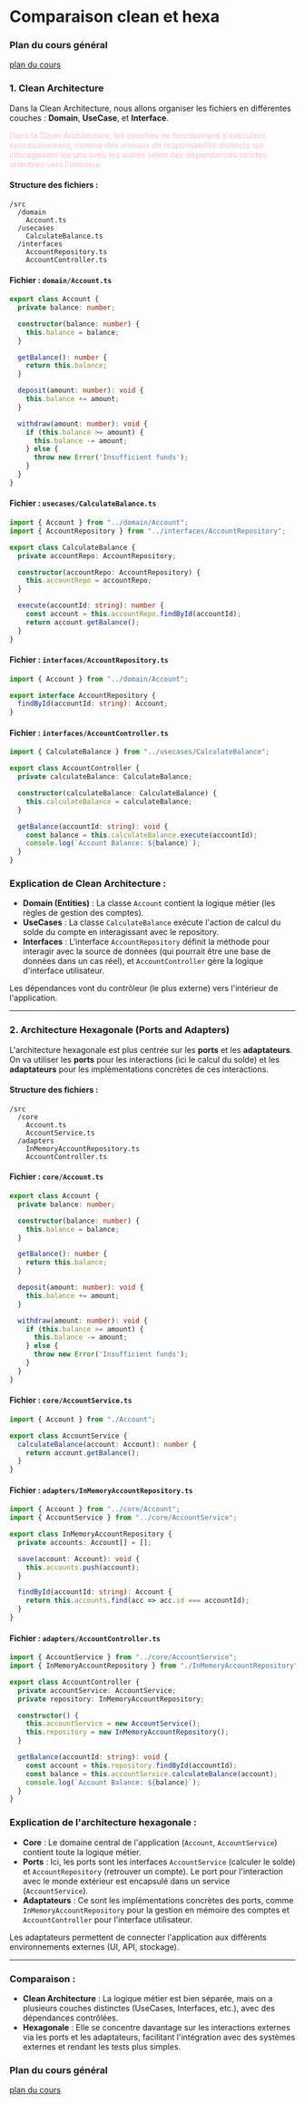 # Comparaison clean et hexa

### Plan du cours général

[plan du cours](../../01_ORGA/00_plan.md)

### 1. Clean Architecture

Dans la Clean Architecture, nous allons organiser les fichiers en différentes couches : **Domain**, **UseCase**, et **Interface**.

<span style="color:pink">Dans la Clean Architecture, les couches ne fonctionnent s'exécutent successivement, comme des niveaux de responsabilité distincts qui interagissent les uns avec les autres selon des dépendances strictes orientées vers l'intérieur.</span>

#### Structure des fichiers :
```
/src
  /domain
    Account.ts
  /usecases
    CalculateBalance.ts
  /interfaces
    AccountRepository.ts
    AccountController.ts
```

#### Fichier : `domain/Account.ts`
```typescript
export class Account {
  private balance: number;

  constructor(balance: number) {
    this.balance = balance;
  }

  getBalance(): number {
    return this.balance;
  }

  deposit(amount: number): void {
    this.balance += amount;
  }

  withdraw(amount: number): void {
    if (this.balance >= amount) {
      this.balance -= amount;
    } else {
      throw new Error('Insufficient funds');
    }
  }
}
```

#### Fichier : `usecases/CalculateBalance.ts`
```typescript
import { Account } from "../domain/Account";
import { AccountRepository } from "../interfaces/AccountRepository";

export class CalculateBalance {
  private accountRepo: AccountRepository;

  constructor(accountRepo: AccountRepository) {
    this.accountRepo = accountRepo;
  }

  execute(accountId: string): number {
    const account = this.accountRepo.findById(accountId);
    return account.getBalance();
  }
}
```

#### Fichier : `interfaces/AccountRepository.ts`
```typescript
import { Account } from "../domain/Account";

export interface AccountRepository {
  findById(accountId: string): Account;
}
```

#### Fichier : `interfaces/AccountController.ts`
```typescript
import { CalculateBalance } from "../usecases/CalculateBalance";

export class AccountController {
  private calculateBalance: CalculateBalance;

  constructor(calculateBalance: CalculateBalance) {
    this.calculateBalance = calculateBalance;
  }

  getBalance(accountId: string): void {
    const balance = this.calculateBalance.execute(accountId);
    console.log(`Account Balance: ${balance}`);
  }
}
```

### Explication de Clean Architecture :
- **Domain (Entities)** : La classe `Account` contient la logique métier (les règles de gestion des comptes).
- **UseCases** : La classe `CalculateBalance` exécute l'action de calcul du solde du compte en interagissant avec le repository.
- **Interfaces** : L'interface `AccountRepository` définit la méthode pour interagir avec la source de données (qui pourrait être une base de données dans un cas réel), et `AccountController` gère la logique d'interface utilisateur.

Les dépendances vont du contrôleur (le plus externe) vers l'intérieur de l'application.

---

### 2. Architecture Hexagonale (Ports and Adapters)

L'architecture hexagonale est plus centrée sur les **ports** et les **adaptateurs**. On va utiliser les **ports** pour les interactions (ici le calcul du solde) et les **adaptateurs** pour les implémentations concrètes de ces interactions.

#### Structure des fichiers :
```
/src
  /core
    Account.ts
    AccountService.ts
  /adapters
    InMemoryAccountRepository.ts
    AccountController.ts
```

#### Fichier : `core/Account.ts`
```typescript
export class Account {
  private balance: number;

  constructor(balance: number) {
    this.balance = balance;
  }

  getBalance(): number {
    return this.balance;
  }

  deposit(amount: number): void {
    this.balance += amount;
  }

  withdraw(amount: number): void {
    if (this.balance >= amount) {
      this.balance -= amount;
    } else {
      throw new Error('Insufficient funds');
    }
  }
}
```

#### Fichier : `core/AccountService.ts`
```typescript
import { Account } from "./Account";

export class AccountService {
  calculateBalance(account: Account): number {
    return account.getBalance();
  }
}
```

#### Fichier : `adapters/InMemoryAccountRepository.ts`
```typescript
import { Account } from "../core/Account";
import { AccountService } from "../core/AccountService";

export class InMemoryAccountRepository {
  private accounts: Account[] = [];

  save(account: Account): void {
    this.accounts.push(account);
  }

  findById(accountId: string): Account {
    return this.accounts.find(acc => acc.id === accountId);
  }
}
```

#### Fichier : `adapters/AccountController.ts`
```typescript
import { AccountService } from "../core/AccountService";
import { InMemoryAccountRepository } from "./InMemoryAccountRepository";

export class AccountController {
  private accountService: AccountService;
  private repository: InMemoryAccountRepository;

  constructor() {
    this.accountService = new AccountService();
    this.repository = new InMemoryAccountRepository();
  }

  getBalance(accountId: string): void {
    const account = this.repository.findById(accountId);
    const balance = this.accountService.calculateBalance(account);
    console.log(`Account Balance: ${balance}`);
  }
}
```

### Explication de l'architecture hexagonale :
- **Core** : Le domaine central de l'application (`Account`, `AccountService`) contient toute la logique métier.
- **Ports** : Ici, les ports sont les interfaces `AccountService` (calculer le solde) et `AccountRepository` (retrouver un compte). Le port pour l'interaction avec le monde extérieur est encapsulé dans un service (`AccountService`).
- **Adaptateurs** : Ce sont les implémentations concrètes des ports, comme `InMemoryAccountRepository` pour la gestion en mémoire des comptes et `AccountController` pour l'interface utilisateur.

Les adaptateurs permettent de connecter l'application aux différents environnements externes (UI, API, stockage).

---

### Comparaison :
- **Clean Architecture** : La logique métier est bien séparée, mais on a plusieurs couches distinctes (UseCases, Interfaces, etc.), avec des dépendances contrôlées.
- **Hexagonale** : Elle se concentre davantage sur les interactions externes via les ports et les adaptateurs, facilitant l'intégration avec des systèmes externes et rendant les tests plus simples.

### Plan du cours général

[plan du cours](../../01_ORGA/00_plan.md)